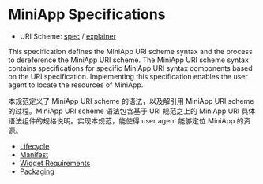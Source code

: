 # MiniApp Specifications

* URI Scheme: [spec](https://w3c.github.io/miniapp/specs/uri/) / [explainer](https://github.com/w3c/miniapp/blob/gh-pages/specs/uri/docs/explainer.md)

This specification defines the MiniApp URI scheme syntax and the process to dereference the MiniApp URI scheme. The MiniApp URI scheme syntax contains specifications for specific MiniApp URI syntax components based on the URI specification. Implementing this specification enables the user agent to locate the resources of MiniApp.

本规范定义了 MiniApp URI scheme 的语法，以及解引用 MiniApp URI scheme 的过程。MiniApp URI scheme 语法包含基于 URI 规范之上的 MiniApp URI 具体语法组件的规格说明。实现本规范，能使得 user agent 能够定位 MiniApp 的资源。

* [Lifecycle](https://w3c.github.io/miniapp/specs/lifecycle/)
* [Manifest](https://w3c.github.io/miniapp/specs/manifest/)
* [Widget Requirements](https://w3c.github.io/miniapp/specs/widget-req/)
* [Packaging](https://w3c.github.io/miniapp/specs/packaging/)
